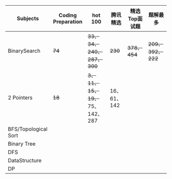 



| Subjects             | Coding Preparation | hot 100                         | 腾讯精选    | 精选Top面试题 | 题解最多          |
| -------------------- | ------------------ | ------------------------------- | ----------- | ------------- | ----------------- |
| BinarySearch         | ~~74~~             | ~~33、34、240、287、300~~       | ~~230~~     | ~~378、454~~  | ~~209、392、222~~ |
| 2 Pointers           | ~~18~~             | ~~3、11、15、19、~~75、142、287 | 16、61、142 |               |                   |
| BFS/Topological Sort |                    |                                 |             |               |                   |
| Binary Tree          |                    |                                 |             |               |                   |
| DFS                  |                    |                                 |             |               |                   |
| DataStructure        |                    |                                 |             |               |                   |
| DP                   |                    |                                 |             |               |                   |

